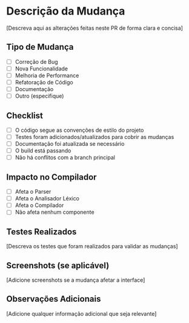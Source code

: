 # Descrição da Mudança

[Descreva aqui as alterações feitas neste PR de forma clara e concisa]

## Tipo de Mudança

- [ ] Correção de Bug
- [ ] Nova Funcionalidade
- [ ] Melhoria de Performance
- [ ] Refatoração de Código
- [ ] Documentação
- [ ] Outro (especifique)

## Checklist

- [ ] O código segue as convenções de estilo do projeto
- [ ] Testes foram adicionados/atualizados para cobrir as mudanças
- [ ] Documentação foi atualizada se necessário
- [ ] O build está passando
- [ ] Não há conflitos com a branch principal

## Impacto no Compilador

- [ ] Afeta o Parser
- [ ] Afeta o Analisador Léxico
- [ ] Afeta o Compilador
- [ ] Não afeta nenhum componente

## Testes Realizados

[Descreva os testes que foram realizados para validar as mudanças]

## Screenshots (se aplicável)

[Adicione screenshots se a mudança afetar a interface]

## Observações Adicionais

[Adicione qualquer informação adicional que seja relevante] 